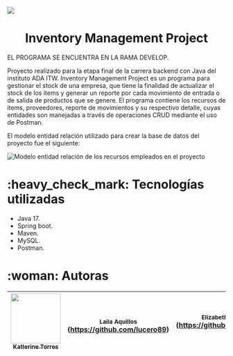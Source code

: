 
<p align="left">
<img src="https://img.shields.io/badge/STATUS-EN%20DESAROLLO-green">
</p>
   
<h1 align="center"> Inventory Management Project </h1>

EL PROGRAMA SE ENCUENTRA EN LA RAMA DEVELOP.

Proyecto realizado para la etapa final de la carrera backend con Java del instituto ADA ITW. Inventory Management Project es un programa para gestionar el stock de una empresa, que tiene la finalidad de actualizar el stock de los items y generar un reporte por cada movimiento de entrada o de salida de productos que se genere. El programa contiene los recursos de items, proveedores, reporte de movimientos y su respectivo detalle, cuyas entidades son manejadas a través de operaciones CRUD mediante el uso de Postman. 

El modelo entidad relación utilizado para crear la base de datos del proyecto fue el siguiente:

![Modelo entidad relación de los recursos empleados en el proyecto](https://user-images.githubusercontent.com/69372029/208732804-5fefe91d-4e70-4a8d-b5dd-62bdae4ee8cc.PNG)

<h1>:heavy_check_mark: Tecnologías utilizadas </h1>

- Java 17.
- Spring boot.
- Maven.
- MySQL.
- Postman.

<h1> :woman: Autoras </h1>

| [<img src="https://avatars.githubusercontent.com/u/69372029?v=4" width=115><br><sub>Katlerine Torres</sub>](https://github.com/katlerine) |  <br><sub>Laila Aquillos</sub><br>(https://github.com/lucero89) | <sub>Elizabeth Rojas</sub><br>(https://github.com/EliRojo) |
| :---: | :---: | :---: |



